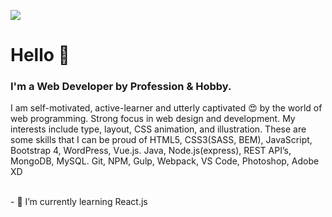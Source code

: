 ![](https://github.com/ramunasnognys/assets/blob/master/Breathe%20Facebook%20Cover.png?raw=true)

# Hello 👋
### I'm a Web Developer by Profession & Hobby.
I am self-motivated, active-learner and utterly captivated 😍 by the world of web programming. Strong focus in web design and development. My interests include type, layout, CSS animation, and illustration. These are some skills that I can be proud of  HTML5, CSS3(SASS, BEM), JavaScript, Bootstrap 4, WordPress, Vue.js. Java, Node.js(express), REST API’s, MongoDB, MySQL. Git, NPM, Gulp, Webpack, VS Code, Photoshop, Adobe XD


<br>
- 🌱 I’m currently learning React.js


<!--
**ramunasnognys/ramunasnognys** is a ✨ _special_ ✨ repository because its `README.md` (this file) appears on your GitHub profile.

Here are some ideas to get you started:

- 🔭 I’m currently working on ...
- 🌱 I’m currently learning ...
- 👯 I’m looking to collaborate on ...
- 🤔 I’m looking for help with ...
- 💬 Ask me about ...
- 📫 How to reach me: ...
- 😄 Pronouns: ...
- ⚡ Fun fact: ...
-->
